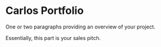# Carlos Portfolio
One or two paragraphs providing an overview of your project.

Essentially, this part is your sales pitch.



